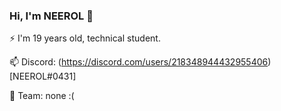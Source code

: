 ### Hi, I'm NEEROL 👋
⚡ I'm 19 years old, technical student.

📫 Discord: (https://discord.com/users/218348944432955406)[NEEROL#0431]

💼 Team: none :(
